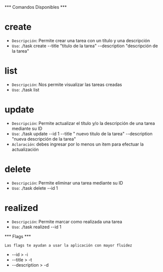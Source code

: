*** Comandos Disponibles ***

# create
- ``Descripción``: Permite crear una tarea con un título y una descripción
- ``Uso``: ./task create --title "titulo de la tarea" --description "descripción de la tarea"

# list
- ``Descripción``: Nos permite visualizar las tareas creadas
- ``Uso``: ./task list

# update
- ``Descripción``: Permite actualizar el título y/o la descripción de una tarea mediante su ID
- ``Uso``: ./task update --id 1 --title " nuevo titulo de la tarea" --description "nueva descripción de la tarea"
- ``Aclaración``: debes ingresar por lo menos un item para efectuar la actualización

# delete
- ``Descripción``: Permite eliminar una tarea mediante su ID
- ``Uso``: ./task delete --id 1

# realized
- ``Descripción``: Permite marcar como realizada una tarea
- ``Uso``: ./task realized --id 1


*** Flags ***

``Las flags te ayudan a usar la aplicación con mayor fluidez``

* --id > -i
* --title > -t
* --description > -d


